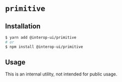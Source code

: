 # `primitive`

## Installation

```sh
$ yarn add @interop-ui/primitive
# or
$ npm install @interop-ui/primitive
```

## Usage

This is an internal utility, not intended for public usage.
